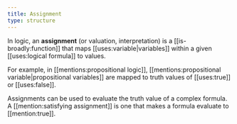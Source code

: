 ```yaml
---
title: Assignment
type: structure
---
```


In logic, an **assignment** (or valuation, interpretation) is a [[is-broadly:function]] that maps [[uses:variable|variables]] within a given [[uses:logical formula]] to values.

For example, in [[mentions:propositional logic]], [[mentions:propositional variable|propositional variables]] are mapped to truth values of [[uses:true]] or [[uses:false]].

Assignments can be used to evaluate the truth value of a complex formula. A [[mention:satisfying assignment]] is one that makes a formula evaluate to [[mention:true]].
